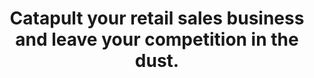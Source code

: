 ---
id: 1
title: Catapult your retail sales business and leave your competition in the dust.
snippet: Learn the 5 secrets of getting more people to say “YES” and catapult your sales revenue.
image: retail.svg
description: ~
overview: Retail is one of the most competitive platforms for salespeople. Competition is fierce, and customers often only need to walk across the road to find a similar product at a comparable price.  Our training courses are designed to give retail salespeople the skills to build trust, recognize customers’ desires using various questioning techniques, and effectively close the sales while delighting the customer with outstanding service. As with all our courses, we custom-designed each one for our clients. However, we have listed some common topics included in most courses below.
overviewList:
 - Courses can be run over a 1 – 5-day period depending on your requirements.
 - Courses can be designed to accommodate new retail salespeople teaching the basics of retail sales.
 - We can also design advanced-level courses for experienced retail salespeople with advanced-level skills.
 - Popular topics include.
 - Attitude determines altitude.
 - Conversation starters.
 - Using questioning techniques to uncover a customer’s needs.
 - Suggestive selling.
 - Upselling & cross-selling.
 - Closing and finalizing the sale.
 - Going the extra mile.
receive:
 - 1-to-3-day custom-designed sale workshop will unlock your team’s potential, making selling a natural process.
 - A complete set of student training workbooks.
 - Custom designed role-play simulations specific to your business.
 - Group exercises designed to stimulate participants to help better retain newly learned concepts.
 - Assessment tasks designed to assess retention of newly learned concepts.
 - Follow-up assessment 30 days after training course to ensure the desired outcomes have been achieved.
outcomes:
 - Understand the importance of developing & maintaining a positive mindset.
 - Learn new tools to reset their mindset easily.
 - How to effectively start a conversation with customers.
 - Questioning techniques that uncover customer needs.
 - Learn to upsell and cross-sell.
 - Develop advanced telephone skills that increase confidence and sales.
 - How to effectively finalize the sale, leaving customers delighted.
 - Become proficient at exercising influence during the sales process.
 - And, of course, sell more!
---